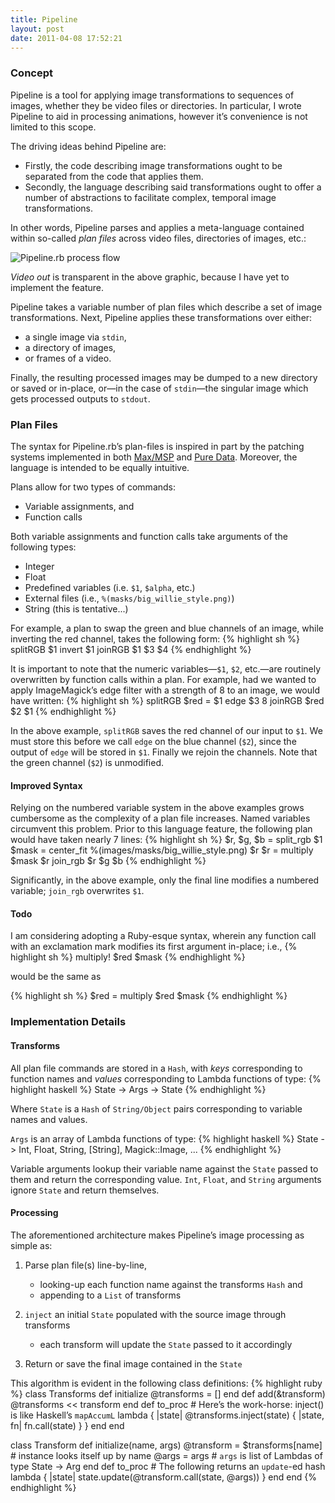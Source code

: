 ```yaml
---
title: Pipeline
layout: post
date: 2011-04-08 17:52:21
---
```

### Concept
Pipeline is a tool for applying image transformations to sequences of images, whether they be video files or directories. In particular, I wrote Pipeline to aid in processing animations, however it’s convenience is not limited to this scope.

The driving ideas behind Pipeline are:
* Firstly, the code describing image transformations ought to be separated from the code that applies them.
* Secondly, the language describing said transformations ought to offer a number of abstractions to facilitate complex, temporal image transformations.

In other words, Pipeline parses and applies a meta-language contained within so-called *plan files* across video files, directories of images, etc.:

<div class="caption">
<img src="/i/pipeline_flowchart.png" alt="Pipeline.rb process flow" />
<p><em>Video out</em> is transparent in the above graphic, because I have yet to implement the feature.</p>
</div>

Pipeline takes a variable number of plan files which describe a set of image transformations. Next, Pipeline applies these transformations over either:
* a single image via `stdin`,
* a directory of images,
* or frames of a video.

Finally, the resulting processed images may be dumped to a new directory or saved or in-place, or—in the case of `stdin`—the singular image which gets processed outputs to `stdout`.

### Plan Files
The syntax for Pipeline.rb’s plan-files is inspired in part by the patching systems implemented in both [Max/MSP](http://cycling74.com/) and [Pure Data](http://puredata.info/). Moreover, the language is intended to be equally intuitive.

Plans allow for two types of commands:
* Variable assignments, and
* Function calls

Both variable assignments and function calls take arguments of the following types:
* Integer
* Float
* Predefined variables (i.e. `$1`, `$alpha`, etc.)
* External files (i.e., `%(masks/big_willie_style.png)`)
* String (this is tentative...)

For example, a plan to swap the green and blue channels of an image, while inverting the red channel, takes the following form:
{% highlight sh %}
splitRGB $1
invert $1
joinRGB $1 $3 $4
{% endhighlight %}

It is important to note that the numeric variables—`$1`, `$2`, etc.—are routinely overwritten by function calls within a plan. For example, had we wanted to apply ImageMagick’s edge filter with a strength of 8 to an image, we would have written:
{% highlight sh %}
splitRGB
$red = $1
edge $3 8
joinRGB $red $2 $1
{% endhighlight %}

In the above example, `splitRGB` saves the red channel of our input to `$1`. We must store this before we call `edge` on the blue channel (`$2`), since the output of `edge` will be stored in `$1`. Finally we rejoin the channels. Note that the green channel (`$2`) is unmodified.

#### Improved Syntax
Relying on the numbered variable system in the above examples grows cumbersome as the complexity of a plan file increases. Named variables circumvent this problem. Prior to this language feature, the following plan would have taken nearly 7 lines:
{% highlight sh %}
$r, $g, $b = split_rgb $1
$mask = center_fit %(images/masks/big_willie_style.png) $r
$r = multiply $mask $r
join_rgb $r $g $b
{% endhighlight %}

Significantly, in the above example, only the final line modifies a numbered variable; `join_rgb` overwrites `$1`.

#### Todo
I am considering adopting a Ruby-esque syntax, wherein any function call with an exclamation mark modifies its first argument in-place; i.e.,
{% highlight sh %}
multiply! $red $mask
{% endhighlight %}

would be the same as

{% highlight sh %}
$red = multiply $red $mask
{% endhighlight %}

### Implementation Details
#### Transforms
All plan file commands are stored in a `Hash`, with *keys* corresponding to function names and *values* corresponding to Lambda functions of type:
{% highlight haskell %}
State -> Args -> State
{% endhighlight %}

Where `State` is a `Hash` of `String/Object` pairs corresponding to variable names and values.

`Args` is an array of Lambda functions of type:
{% highlight haskell %}
State -> Int, Float, String, [String], Magick::Image, ...
{% endhighlight %}

Variable arguments lookup their variable name against the `State` passed to them and return the corresponding value. `Int`, `Float`, and `String` arguments ignore `State` and return themselves.

#### Processing
The aforementioned architecture makes Pipeline’s image processing as simple as:

1. Parse plan file(s) line-by-line,

    * looking-up each function name against the transforms `Hash` and
    * appending to a `List` of transforms

2. `inject` an initial `State` populated with the source image through transforms

    * each transform will update the `State` passed to it accordingly

3. Return or save the final image contained in the `State`

This algorithm is evident in the following class definitions:
{% highlight ruby %}
class Transforms
  def initialize
    @transforms = []
  end
  def add(&transform)
    @transforms << transform
  end
  def to_proc
    # Here’s the work-horse: inject() is like Haskell’s `mapAccumL`
    lambda { |state| @transforms.inject(state) { |state, fn| fn.call(state) } }
  end
end

class Transform
  def initialize(name, args)
    @transform = $transforms[name] # instance looks itself up by name
    @args = args # `args` is list of Lambdas of type State -> Arg
  end
  def to_proc
    # The following returns an `update`-ed hash
    lambda { |state| state.update(@transform.call(state, @args)) }
  end
end
{% endhighlight %}
